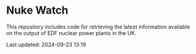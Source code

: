 # Nuke Watch

This repository includes code for retrieving the latest information available on the output of EDF nuclear power plants in the UK.

Last updated: 2024-09-23 13:19